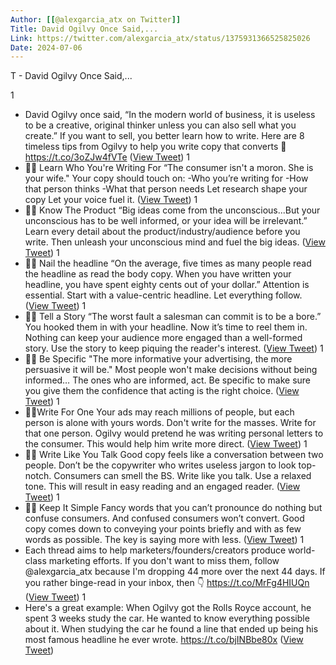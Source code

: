 ```yaml
---
Author: [[@alexgarcia_atx on Twitter]]
Title: David Ogilvy Once Said,...
Link: https://twitter.com/alexgarcia_atx/status/1375931366525825026
Date: 2024-07-06
---
```

T - David Ogilvy Once Said,...

1
- David Ogilvy once said, “In the modern world of business, it is useless to be a creative, original thinker unless you can also sell what you create.”
  If you want to sell, you better learn how to write.
  Here are 8 timeless tips from Ogilvy to help you write copy that converts 🧵 https://t.co/3oZJw4fVTe ([View Tweet](https://twitter.com/alexgarcia_atx/status/1375931366525825026))
1
- ✍🏼 Learn Who You're Writing For
  “The consumer isn't a moron. She is your wife." 
  Your copy should touch on:
  -Who you’re writing for
  -How that person thinks
  -What that person needs
  Let research shape your copy
  Let your voice fuel it. ([View Tweet](https://twitter.com/alexgarcia_atx/status/1375931367813488643))
1
- ✍🏼 Know The Product
  “Big ideas come from the unconscious...But your unconscious has to be well informed, or your idea will be irrelevant.”
  Learn every detail about the product/industry/audience before you write.
  Then unleash your unconscious mind and fuel the big ideas. ([View Tweet](https://twitter.com/alexgarcia_atx/status/1375931368681713666))
1
- ✍🏼 Nail the headline
  “On the average, five times as many people read the headline as read the body copy. When you have written your headline, you have spent eighty cents out of your dollar.”
  Attention is essential.
  Start with a value-centric headline.
  Let everything follow. ([View Tweet](https://twitter.com/alexgarcia_atx/status/1375931369524707342))
1
- ✍🏼 Tell a Story
  “The worst fault a salesman can commit is to be a bore.”
  You hooked them in with your headline. Now it’s time to reel them in.
  Nothing can keep your audience more engaged than a well-formed story.
  Use the story to keep piquing the reader's interest. ([View Tweet](https://twitter.com/alexgarcia_atx/status/1375931370439110656))
1
- ✍🏼 Be Specific 
  "The more informative your advertising, the more persuasive it will be."
  Most people won't make decisions without being informed…
  The ones who are informed, act.
  Be specific to make sure you give them the confidence that acting is the right choice. ([View Tweet](https://twitter.com/alexgarcia_atx/status/1375931371353427974))
1
- ✍🏼Write For One
  Your ads may reach millions of people, but each person is alone with yours words.
  Don't write for the masses.
  Write for that one person.
  Ogilvy would pretend he was writing personal letters to the consumer.
  This would help him write more direct. ([View Tweet](https://twitter.com/alexgarcia_atx/status/1375931372259409924))
1
- ✍🏼 Write Like You Talk
  Good copy feels like a conversation between two people.
  Don’t be the copywriter who writes useless jargon to look top-notch.
  Consumers can smell the BS.
  Write like you talk.
  Use a relaxed tone.
  This will result in easy reading and an engaged reader. ([View Tweet](https://twitter.com/alexgarcia_atx/status/1375931373182189568))
1
- ✍🏼 Keep It Simple
  Fancy words that you can’t pronounce do nothing but confuse consumers.
  And confused consumers won’t convert.
  Good copy comes down to conveying your points briefly and with as few words as possible.
  The key is saying more with less. ([View Tweet](https://twitter.com/alexgarcia_atx/status/1375931374100738054))
1
- Each thread aims to help marketers/founders/creators produce world-class marketing efforts. If you don't want to miss them, follow @alexgarcia_atx because I'm dropping 44 more over the next 44 days.
  If you rather binge-read in your inbox, then 👇
  https://t.co/MrFg4HIUQn ([View Tweet](https://twitter.com/alexgarcia_atx/status/1375931374952185856))
1
- Here's a great example:
  When Ogilvy got the Rolls Royce account, he spent 3 weeks study the car. He wanted to know everything possible about it.
  When studying the car he found a line that ended up being his most famous headline he ever wrote. https://t.co/bjINBbe80x ([View Tweet](https://twitter.com/alexgarcia_atx/status/1375942707932172289))
